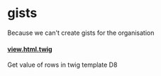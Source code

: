 # gists
Because we can't create gists for the organisation

#### [view.html.twig](https://github.com/MantaRayMedia/gists/blob/master/view.html.twig)
Get value of rows in twig template D8
